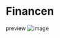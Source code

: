 # Financen

preview
![image](https://user-images.githubusercontent.com/71081732/202287273-2b0fd019-3ab4-4306-b3aa-acf94e532887.png)
